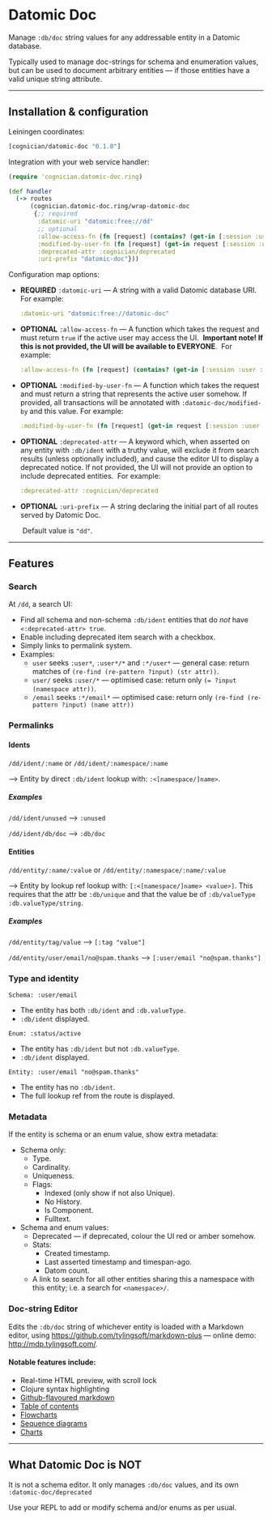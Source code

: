 # Datomic Doc

Manage `:db/doc` string values for any addressable entity in a Datomic database.

Typically used to manage doc-strings for schema and enumeration values, but can be used to document arbitrary entities — if those entities have a valid unique string attribute.

------

## Installation & configuration

Leiningen coordinates:

```clojure
[cognician/datomic-doc "0.1.0"]
```

Integration with your web service handler:

```clojure
(require 'cognician.datomic-doc.ring)

(def handler
  (-> routes
      (cognician.datomic-doc.ring/wrap-datomic-doc 
       {;; required
        :datomic-uri "datomic:free://dd"
        ;; optional
        :allow-access-fn (fn [request] (contains? (get-in [:session :user :roles]) :admin))
        :modified-by-user-fn (fn [request] (get-in request [:session :user :email])
        :deprecated-attr :cognician/deprecated
        :uri-prefix "datomic-doc"}))
```

Configuration map options:

- **REQUIRED** `:datomic-uri` — A string with a valid Datomic database URI. 
  ​
  For example:

  ```clojure
  :datomic-uri "datomic:free://datomic-doc"
  ```

- **OPTIONAL** `:allow-access-fn` — A function which takes the request and must return `true` if the active user may access the UI. 
  ​
  **Important note! If this is not provided, the UI will be available to EVERYONE**.
  ​
  For example:

  ```clojure
  :allow-access-fn (fn [request] (contains? (get-in [:session :user :roles]) :admin))
  ```

- **OPTIONAL** `:modified-by-user-fn` — A function which takes the request and must return a string that represents the active user somehow. If provided, all transactions will be annotated with `:datomic-doc/modified-by` and this value. 
  ​
  For example:

  ```clojure
  :modified-by-user-fn (fn [request] (get-in request [:session :user :email])
  ```

- **OPTIONAL** `:deprecated-attr` — A keyword which, when asserted on any entity with `:db/ident` with a truthy value, will exclude it from search results (unless optionally included), and cause the editor UI to display a deprecated notice. If not provided, the UI will not provide an option to include deprecated entities. 
  ​
  For example:

  ```clojure
  :deprecated-attr :cognician/deprecated
  ```

- **OPTIONAL** `:uri-prefix` — A string declaring the initial part of all routes served by Datomic Doc. 

  ​
  Default value is `"dd"`.

------

## Features

### Search

At `/dd`, a search UI:

- Find all schema and non-schema `:db/ident` entities that do _not_ have `<:deprecated-attr> true`. 
- Enable including deprecated item search with a checkbox.
- Simply links to permalink system.
- Examples:
  - `user` seeks `:user*`, `:user*/*` and `:*/user*` — general case: return matches of `(re-find (re-pattern ?input) (str attr))`.
  - `user/` seeks `:user/*` — optimised case: return only  `(= ?input (namespace attr))`.
  - `/email` seeks `:*/email*` — optimised case: return only `(re-find (re-pattern ?input) (name attr))`

### Permalinks

#### Idents

`/dd/ident/:name` or `/dd/ident/:namespace/:name` 

⟶ Entity by direct `:db/ident` lookup with: `:<[namespace/]name>`.

##### Examples

 `/dd/ident/unused` ⟶ `:unused` 

 `/dd/ident/db/doc` ⟶ `:db/doc`

#### Entities

`/dd/entity/:name/:value` or `/dd/entity/:namespace/:name/:value` 

⟶ Entity by lookup ref lookup with: `[:<[namespace/]name> <value>]`. 
This requires that the attr be `:db/unique` and that the value be of `:db/valueType` `:db.valueType/string`.

##### Examples

 `/dd/entity/tag/value` ⟶ `[:tag "value"]` 

 `/dd/entity/user/email/no@spam.thanks` ⟶ `[:user/email "no@spam.thanks"]`

### Type and identity

`Schema: :user/email` 

- The entity has both `:db/ident` and `:db.valueType`.
- `:db/ident` displayed.

`Enum: :status/active` 

- The entity has `:db/ident` but not `:db.valueType`.
- `:db/ident` displayed.

`Entity: :user/email "no@spam.thanks"` 

- The entity has no `:db/ident`.
- The full lookup ref from the route is displayed.

### Metadata

If the entity is schema or an enum value, show extra metadata:

- Schema only:
  - Type.
  - Cardinality.
  - Uniqueness.
  - Flags:
    - Indexed (only show if not also Unique).
    - No History.
    - Is Component.
    - Fulltext.
- Schema and enum values:
  - Deprecated — if deprecated, colour the UI red or amber somehow.
  - Stats:
    - Created timestamp.
    - Last asserted timestamp and timespan-ago.
    - Datom count.
  - A link to search for all other entities sharing this a namespace with this entity; i.e. a search for `<namespace>/`.

### Doc-string Editor

Edits the `:db/doc` string of whichever entity is loaded with a Markdown editor, using <https://github.com/tylingsoft/markdown-plus> — online demo: <http://mdp.tylingsoft.com/>. 

#### Notable features include:

- Real-time HTML preview, with scroll lock
- Clojure syntax highlighting
- [Github-flavoured markdown](https://help.github.com/articles/github-flavored-markdown/)
- [Table of contents](http://mdp.tylingsoft.com/#table-of-contents)
- [Flowcharts](http://mdp.tylingsoft.com/#flowchart)
- [Sequence diagrams](http://mdp.tylingsoft.com/#sequence-diagram)
- [Charts](http://mdp.tylingsoft.com/#charts)

------

## What Datomic Doc is NOT

It is not a schema editor. It only manages `:db/doc` values, and its own `:datomic-doc/deprecated`

Use your REPL to add or modify schema and/or enums as per usual.
